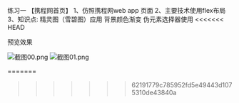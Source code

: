 练习一
【携程网首页】
1、仿照携程网web app 页面
2、主要技术使用flex布局
3、知识点:
精灵图（雪碧图）应用
背景颜色渐变
伪元素选择器使用
<<<<<<< HEAD

预览效果

![截图00.png](https://i.loli.net/2020/08/26/DmcWYp2khJGKXoS.png)
![截图01.png](https://i.loli.net/2020/08/26/HT1bK4OwhpDf2xB.png)



=======
>>>>>>> 62191779c785952fd5e49443d1075310de43840a
